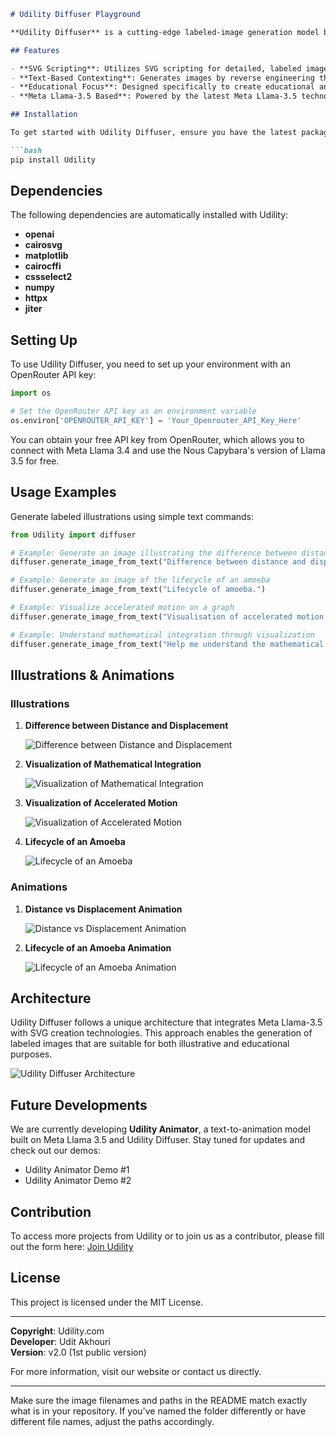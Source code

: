 ```markdown
# Udility Diffuser Playground

**Udility Diffuser** is a cutting-edge labeled-image generation model based on Meta Llama-3.5, designed to create illustrative images using SVG scripting and general inference technology. Unlike conventional diffusion models, Udility Diffuser generates labeled data that can be effectively utilized for educational and illustrative purposes.

## Features

- **SVG Scripting**: Utilizes SVG scripting for detailed, labeled image creation.
- **Text-Based Contexting**: Generates images by reverse engineering the image generation process using text-based contexting.
- **Educational Focus**: Designed specifically to create educational and illustrative images.
- **Meta Llama-3.5 Based**: Powered by the latest Meta Llama-3.5 technology.

## Installation

To get started with Udility Diffuser, ensure you have the latest package installed:

```bash
pip install Udility
```

## Dependencies

The following dependencies are automatically installed with Udility:

- **openai**
- **cairosvg**
- **matplotlib**
- **cairocffi**
- **cssselect2**
- **numpy**
- **httpx**
- **jiter**

## Setting Up

To use Udility Diffuser, you need to set up your environment with an OpenRouter API key:

```python
import os

# Set the OpenRouter API key as an environment variable
os.environ['OPENROUTER_API_KEY'] = 'Your_Openrouter_API_Key_Here'
```

You can obtain your free API key from OpenRouter, which allows you to connect with Meta Llama 3.4 and use the Nous Capybara's version of Llama 3.5 for free.

## Usage Examples

Generate labeled illustrations using simple text commands:

```python
from Udility import diffuser

# Example: Generate an image illustrating the difference between distance and displacement
diffuser.generate_image_from_text("Difference between distance and displacement.")

# Example: Generate an image of the lifecycle of an amoeba
diffuser.generate_image_from_text("Lifecycle of amoeba.")

# Example: Visualize accelerated motion on a graph
diffuser.generate_image_from_text("Visualisation of accelerated motion on a graph.")

# Example: Understand mathematical integration through visualization
diffuser.generate_image_from_text("Help me understand the mathematical integration using a visualisation.")
```

## Illustrations & Animations

### Illustrations

1. **Difference between Distance and Displacement**

   ![Difference between Distance and Displacement](images/Unknown-4.png)

2. **Visualization of Mathematical Integration**

   ![Visualization of Mathematical Integration](images/Unknown-3.png)

3. **Visualization of Accelerated Motion**

   ![Visualization of Accelerated Motion](images/Unknown-2.png)

4. **Lifecycle of an Amoeba**

   ![Lifecycle of an Amoeba](images/Unknown.png)

### Animations

1. **Distance vs Displacement Animation**

   ![Distance vs Displacement Animation](images/Udility%20demo1.gif)

2. **Lifecycle of an Amoeba Animation**

   ![Lifecycle of an Amoeba Animation](images/Udility%20Demo%202.gif)

## Architecture

Udility Diffuser follows a unique architecture that integrates Meta Llama-3.5 with SVG creation technologies. This approach enables the generation of labeled images that are suitable for both illustrative and educational purposes.

![Udility Diffuser Architecture](images/Udility%20Diffuser%20Architecture4.drawio.png)

## Future Developments

We are currently developing **Udility Animator**, a text-to-animation model built on Meta Llama 3.5 and Udility Diffuser. Stay tuned for updates and check out our demos:

- Udility Animator Demo #1
- Udility Animator Demo #2

## Contribution

To access more projects from Udility or to join us as a contributor, please fill out the form here: [Join Udility](#)

## License

This project is licensed under the MIT License.

---

**Copyright**: Udility.com  
**Developer**: Udit Akhouri  
**Version**: v2.0 (1st public version)  

For more information, visit our website or contact us directly.

---

Make sure the image filenames and paths in the README match exactly what is in your repository. If you've named the folder differently or have different file names, adjust the paths accordingly.
